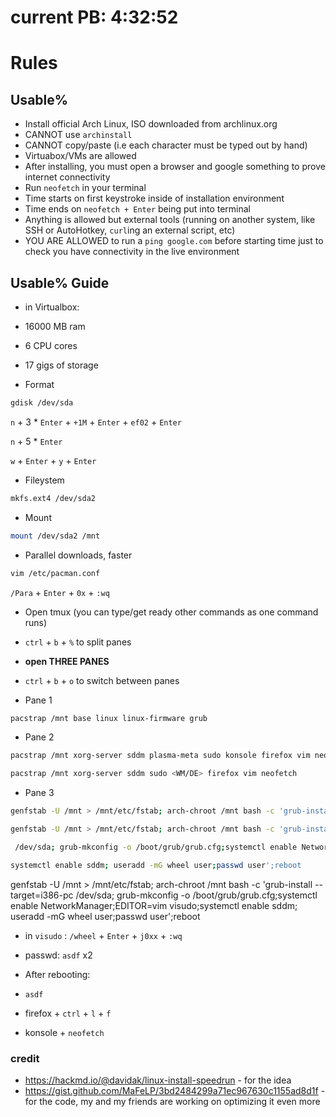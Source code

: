 # current PB: 4:32:52

# Rules

## Usable%
- Install official Arch Linux, ISO downloaded from archlinux.org
- CANNOT use `archinstall`
- CANNOT copy/paste (i.e each character must be typed out by hand)
- Virtuabox/VMs are allowed
- After installing, you must open a browser and google something to prove internet connectivity
- Run `neofetch` in your terminal
- Time starts on first keystroke inside of installation environment
- Time ends on `neofetch + Enter` being put into terminal
- Anything is allowed but external tools (running on another system, like SSH or AutoHotkey, `curl`ing an external script, etc)
- YOU ARE ALLOWED to run a `ping google.com` before starting time just to check you have connectivity in the live environment


## Usable% Guide
- in Virtualbox:
- 16000 MB ram
- 6 CPU cores
- 17 gigs of storage

- Format
```bash
gdisk /dev/sda
```

`n` + 3 * `Enter` + `+1M` + `Enter` + `ef02` + `Enter`

`n` + 5 * `Enter`

`w` + `Enter` + `y` + `Enter`

- Fileystem

```bash
mkfs.ext4 /dev/sda2
```

- Mount

```bash
mount /dev/sda2 /mnt
```

- Parallel downloads, faster

```bash
vim /etc/pacman.conf
```

`/Para` + `Enter` + `0x` + `:wq`

- Open tmux (you can type/get ready other commands as one command runs)

- `ctrl` + `b` + `%` to split panes
- **open THREE PANES**

- `ctrl` + `b` + `o` to switch between panes

- Pane 1
```bash
pacstrap /mnt base linux linux-firmware grub
```

- Pane 2
```bash
pacstrap /mnt xorg-server sddm plasma-meta sudo konsole firefox vim neofetch
```
```bash
pacstrap /mnt xorg-server sddm sudo <WM/DE> firefox vim neofetch
```


- Pane 3
```bash
genfstab -U /mnt > /mnt/etc/fstab; arch-chroot /mnt bash -c 'grub-install --target=i386-pc /dev/sda; grub-mkconfig -o /boot/grub/grub.cfg;systemctl enable NetworkManager;EDITOR=vim visudo;systemctl enable sddm; useradd -mG wheel user;passwd user';reboot
```

```bash
genfstab -U /mnt > /mnt/etc/fstab; arch-chroot /mnt bash -c 'grub-install --target=i386-pc
```

```bash
 /dev/sda; grub-mkconfig -o /boot/grub/grub.cfg;systemctl enable NetworkManager;EDITOR=vim visudo;
```

```bash
systemctl enable sddm; useradd -mG wheel user;passwd user';reboot
```

genfstab -U /mnt > /mnt/etc/fstab; arch-chroot /mnt bash -c 'grub-install --target=i386-pc /dev/sda; grub-mkconfig -o /boot/grub/grub.cfg;systemctl enable NetworkManager;EDITOR=vim visudo;systemctl enable sddm; useradd -mG wheel user;passwd user';reboot

- in `visudo` : `/wheel` + `Enter` + `j0xx` + `:wq`
- passwd: `asdf` x2

- After rebooting:
- `asdf`
- firefox + `ctrl` + `l` + `f`
- konsole + `neofetch`




### credit
- https://hackmd.io/@davidak/linux-install-speedrun - for the idea
- https://gist.github.com/MaFeLP/3bd2484299a71ec967630c1155ad8d1f - for the code, my and my friends are working on optimizing it even more

